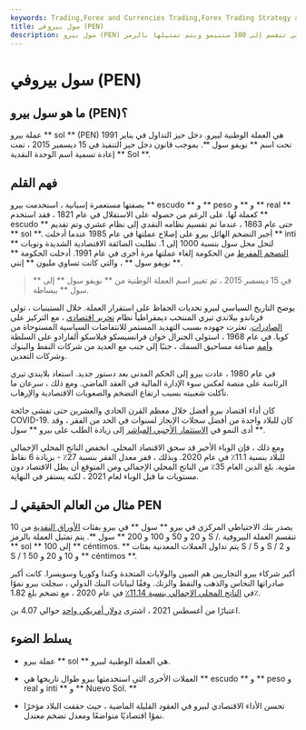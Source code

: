 ```yaml
---
keywords: Trading,Forex and Currencies Trading,Forex Trading Strategy and Education,Strategy and Education
title: سول بيروفي (PEN)
description: سول بيرو (PEN) هو العملة الوطنية لبيرو ، والتي تنقسم إلى 100 سنتيمو ويتم تمثيلها بالرمز S /.
---
```


# سول بيروفي (PEN)
## ما هو سول بيرو (PEN)؟

عملة بيرو ** sol ** (PEN) هي العملة الوطنية لبيرو. دخل حيز التداول في يناير 1991 تحت اسم ** نويفو سول **. بموجب قانون دخل حيز التنفيذ في 15 ديسمبر 2015 ، تمت إعادة تسمية اسم الوحدة النقدية ** Sol **.

## فهم القلم

بصفتها مستعمرة إسبانية ، استخدمت بيرو ** escudo ** و ** peso و ** و ** real ** كعملة لها. على الرغم من حصوله على الاستقلال في عام 1821 ، فقد استخدم ** escudo ** حتى عام 1863 ، عندما تم تقسيم نظامه النقدي إلى نظام عشري وتم تقديم ** sol **. أجبر التضخم الهائل بيرو على إصلاح عملتها في عام 1985 عندما أدخلت ** inti ** لتحل محل سول بنسبة 1000 إلى 1. تطلبت الضائقة الاقتصادية الشديدة ونوبات [التضخم المفرط](/hyperinflation) من الحكومة إلغاء عملتها مرة أخرى في عام 1991. أدخلت الحكومة ** نويفو سول ** ، والتي كانت تساوي مليون ** إنتي **.

> في 15 ديسمبر 2015 ، تم تغيير اسم العملة الوطنية من ** نويفو سول ** إلى ** سول ** ببساطة.

>

يوضح التاريخ السياسي لبيرو تحديات الحفاظ على استقرار العملة. خلال الستينيات ، تولى فرناندو بيلاندي تيري المنتخب ديمقراطياً نظام [تحرير اقتصادي](/neoliberalism) ، مع التركيز على [الصادرات](/export). تعثرت جهوده بسبب التهديد المستمر للانتفاضات السياسية المستوحاة من كوبا. في عام 1968 ، استولى الجنرال خوان فرانسيسكو فيلاسكو ألفارادو على السلطة [وأمم](/nationalization) صناعة مساحيق السمك ، جنبًا إلى جنب مع العديد من شركات النفط والبنوك وشركات التعدين.

في عام 1980 ، عادت بيرو إلى الحكم المدني بعد دستور جديد. استعاد بلايندي تيري الرئاسة على منصة لعكس سوء الإدارة المالية في العقد الماضي. ومع ذلك ، سرعان ما تآكلت شعبيته بسبب ارتفاع التضخم والصعوبات الاقتصادية والإرهاب.

كان أداء اقتصاد بيرو أفضل خلال معظم القرن الحادي والعشرين حتى تفشى جائحة COVID-19. كان للبلاد واحدة من أفضل سجلات الإنجاز لسنوات في الحد من الفقر ، وقد أدى النمو في [الاستثمار الأجنبي المباشر](/fdi) إلى زيادة الطلب على بيرو ** سول **.

ومع ذلك ، فإن الوباء الأخير قد سحق الاقتصاد المحلي. انخفض الناتج المحلي الإجمالي للبلاد بنسبة 11.1٪ في عام 2020. وبذلك ، قفز معدل الفقر بنسبة 27٪ - بزيادة 6 نقاط مئوية. بلغ الدين العام 35٪ من الناتج المحلي الإجمالي ومن المتوقع أن يظل الاقتصاد دون مستويات ما قبل الوباء لعام 2021 ، لكنه يستقر في النهاية.

## مثال من العالم الحقيقي لـ PEN

يصدر بنك الاحتياطي المركزي في بيرو ** سول ** في بيرو بفئات [الأوراق النقدية](/paper_money) من 10 و 20 و 50 و 100 و 200 ** سول **. يتم تمثيل العملة بالرمز S /. تنقسم العملة البيروفية ** sol ** إلى 100 ** céntimos. ** يتم تداول العملات المعدنية بفئات S / 5 و S / 2 و S / 1 و 10 و 20 و 50 ** céntimos **.

أكبر شركاء بيرو التجاريين هم الصين والولايات المتحدة وكندا وكوريا وسويسرا. كانت أكبر صادراتها النحاس والذهب والنفط والزنك. وفقًا لبيانات البنك الدولي ، سجلت بيرو نموًا في [الناتج المحلي الإجمالي بنسبة 11.14٪](/gdp) في عام 2020 ، مع تضخم بلغ 1.82٪.

اعتبارًا من أغسطس 2021 ، اشترى [دولار أمريكي واحد](/usd) حوالي 4.07 بن.

## يسلط الضوء

- عملة بيرو ** sol ** هي العملة الوطنية لبيرو.

- العملات الأخرى التي استخدمتها بيرو طوال تاريخها هي ** escudo ** و ** peso و real و inti ** و ** Nuevo Sol. **

- تحسن الأداء الاقتصادي لبيرو في العقود القليلة الماضية ، حيث حققت البلاد مؤخرًا نموًا اقتصاديًا متواضعًا ومعدل تضخم معتدل.

